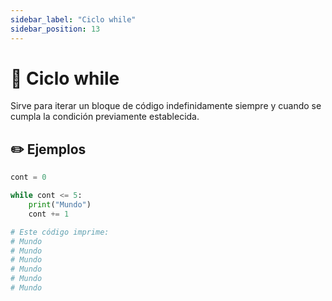 ```yaml
---
sidebar_label: "Ciclo while"
sidebar_position: 13
---
```


# 🔄 Ciclo while

Sirve para iterar un bloque de código indefinidamente siempre y cuando se cumpla la condición previamente establecida.

## ✏️ Ejemplos

```python title="Ejemplo de un ciclo for"
cont = 0

while cont <= 5:
	print("Mundo")
	cont += 1

# Este código imprime:
# Mundo
# Mundo
# Mundo
# Mundo
# Mundo
# Mundo
```
